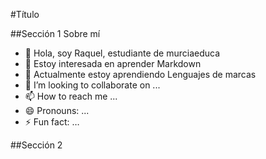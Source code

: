 #Título

##Sección 1 Sobre mí

- 👋 Hola, soy Raquel, estudiante de murciaeduca
- 👀 Estoy interesada en aprender Markdown
- 🌱 Actualmente estoy aprendiendo Lenguajes de marcas
- 💞️ I’m looking to collaborate on ...
- 📫 How to reach me ...
- 😄 Pronouns: ...
- ⚡ Fun fact: …

##Sección 2
